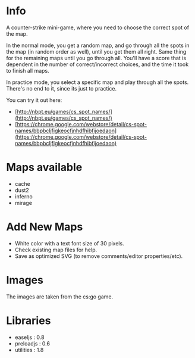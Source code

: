 Info
====

A counter-strike mini-game, where you need to choose the correct spot of the map.

In the normal mode, you get a random map, and go through all the spots in the map (in random order as well), until you get them all right. Same thing for the remaining maps until you go through all. You'll have a score that is dependent in the number of correct/incorrect choices, and the time it took to finish all maps.

In practice mode, you select a specific map and play through all the spots. There's no end to it, since its just to practice.


You can try it out here:

- [http://nbpt.eu/games/cs_spot_names/](http://nbpt.eu/games/cs_spot_names/)
- [https://chrome.google.com/webstore/detail/cs-spot-names/bbpbcljfigkeocfjnhdfhibfijoedaon](https://chrome.google.com/webstore/detail/cs-spot-names/bbpbcljfigkeocfjnhdfhibfijoedaon)



Maps available
==============

- cache
- dust2
- inferno
- mirage


Add New Maps
============

- White color with a text font size of 30 pixels.
- Check existing map files for help.
- Save as optimized SVG (to remove comments/editor properties/etc).


Images
======

The images are taken from the cs:go game.


Libraries
=========

- easeljs : 0.8
- preloadjs : 0.6
- utilities : 1.8
